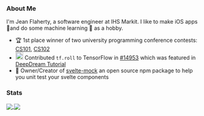 ### About Me

I'm Jean Flaherty, a software engineer at IHS Markit. I like to make iOS apps📱and do some machine learning 🤖 as a hobby.

* 🏆 1st place winner of two university programming conference contests: [CS101](https://github.com/kobejean/cs-101-final-project-the-lost-totoro), [CS102](https://github.com/kobejean/cs-102-final-project-cfd)
* <img height="20" width="20" src="https://avatars0.githubusercontent.com/u/15658638?s=60&amp;v=4"> Contributed `tf.roll` to TensorFlow in [#14953](https://github.com/tensorflow/tensorflow/pull/14953) which was featured in [DeepDream Tutorial](https://www.tensorflow.org/tutorials/generative/deepdream#optional_scaling_up_with_tiles)
* 🦌 Owner/Creator of [svelte-mock](https://kobejean.github.io/svelte-mock/) an open source npm package to help you unit test your svelte components

### Stats

<a href="https://github.com/anuraghazra/github-readme-stats">
  <img align="center" src="https://github-readme-stats.vercel.app/api?username=kobejean&count_private=true&hide=issues&show_icons=true" />
</a>
<a href="https://github.com/anuraghazra/github-readme-stats">
  <img align="center" src="https://github-readme-stats.vercel.app/api/top-langs/?username=kobejean&hide=&layout=compact" />
</a>

<!--
**kobejean/kobejean** is a ✨ _special_ ✨ repository because its `README.md` (this file) appears on your GitHub profile.

Here are some ideas to get you started:

- 🔭 I’m currently working on ...
- 🌱 I’m currently learning ...
- 👯 I’m looking to collaborate on ...
- 🤔 I’m looking for help with ...
- 💬 Ask me about ...
- 📫 How to reach me: ...
- 😄 Pronouns: ...
- ⚡ Fun fact: ...
-->
